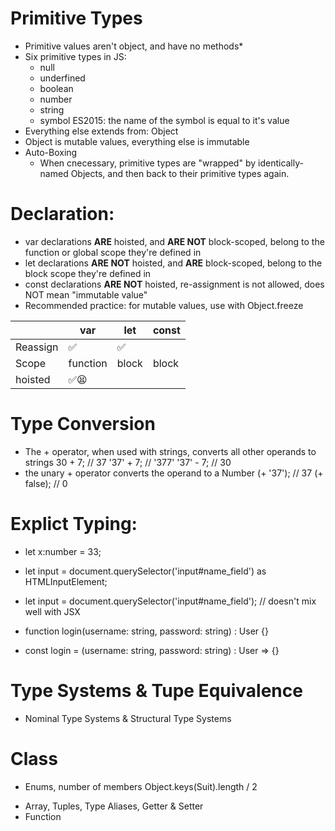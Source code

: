 # Primitive Types

- Primitive values aren't object, and have no methods\*
- Six primitive types in JS:
  - null
  - underfined
  - boolean
  - number
  - string
  - symbol ES2015: the name of the symbol is equal to it's value
- Everything else extends from: Object
- Object is mutable values, everything else is immutable
- Auto-Boxing
  - When cnecessary, primitive types are "wrapped" by identically-named Objects, and then back to their primitive types again.

# Declaration:

- var declarations **ARE** hoisted, and **ARE NOT** block-scoped, belong to the function or global scope they're defined in
- let declarations **ARE NOT** hoisted, and **ARE** block-scoped, belong to the block scope they're defined in
- const declarations **ARE NOT** hoisted, re-assignment is not allowed, does NOT mean "immutable value"
- Recommended practice: for mutable values, use with Object.freeze

|          | var      | let   | const |
| -------- | -------- | ----- | ----- |
| Reassign | ✅       | ✅    |
| Scope    | function | block | block |
| hoisted  | ✅😫     |

# Type Conversion

- The + operator, when used with strings, converts all other operands to strings
  30 + 7; // 37 '37' + 7; // '377' '37' - 7; // 30
- the unary + operator converts the operand to a Number
  (+ '37'); // 37 (+ false); // 0

# Explict Typing:

- let x:number = 33;
- let input = document.querySelector('input#name_field') as HTMLInputElement;
- let input = <HTMLInputElement>document.querySelector('input#name_field'); // doesn't mix well with JSX

- function login(username: string, password: string) : User {}
- const login = (username: string, password: string) : User => {}

# Type Systems & Tupe Equivalence

- Nominal Type Systems & Structural Type Systems

# Class

- Enums, number of members Object.keys(Suit).length / 2

* Array, Tuples, Type Aliases, Getter & Setter
* Function
